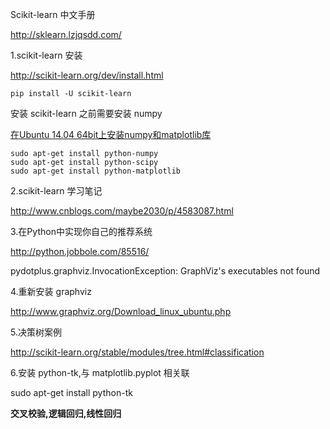 
Scikit-learn 中文手册

http://sklearn.lzjqsdd.com/

1.scikit-learn 安装

http://scikit-learn.org/dev/install.html

```
pip install -U scikit-learn
```

安装 scikit-learn 之前需要安装 numpy

[在Ubuntu 14.04 64bit上安装numpy和matplotlib库](1)

```
sudo apt-get install python-numpy
sudo apt-get install python-scipy
sudo apt-get install python-matplotlib
```


2.scikit-learn 学习笔记

http://www.cnblogs.com/maybe2030/p/4583087.html

3.在Python中实现你自己的推荐系统

http://python.jobbole.com/85516/

pydotplus.graphviz.InvocationException: GraphViz's executables not found

4.重新安装 graphviz

http://www.graphviz.org/Download_linux_ubuntu.php

5.决策树案例

http://scikit-learn.org/stable/modules/tree.html#classification


6.安装 python-tk,与 matplotlib.pyplot 相关联

sudo apt-get install python-tk


**交叉校验,逻辑回归,线性回归**









 [1]: http://blog.csdn.net/tao_627/article/details/44004541


